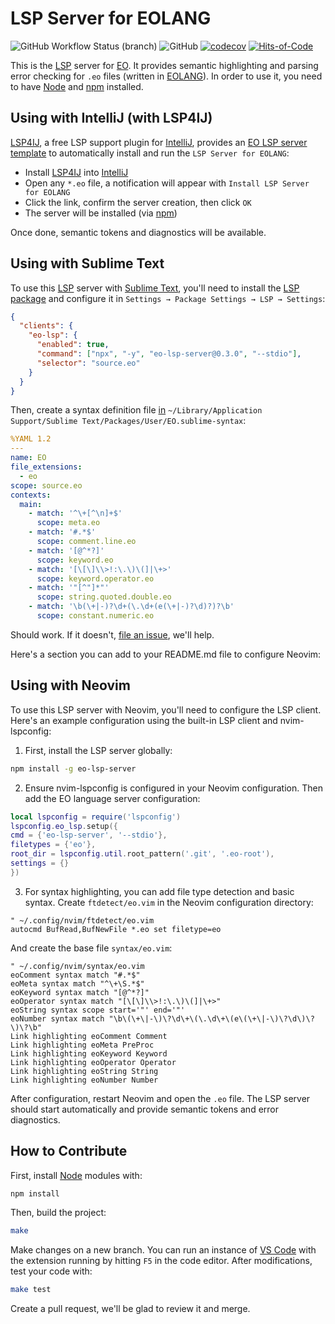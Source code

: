 # LSP Server for EOLANG

![GitHub Workflow Status (branch)](https://img.shields.io/github/actions/workflow/status/objectionary/eo-lsp-server/make.yml?branch=master)
![GitHub](https://img.shields.io/github/license/objectionary/eo-lsp-server)
[![codecov](https://codecov.io/gh/objectionary/eo-lsp-server/branch/master/graph/badge.svg)](https://codecov.io/gh/objectionary/eo-lsp-server)
[![Hits-of-Code](https://hitsofcode.com/github/objectionary/eo-lsp-server)](https://hitsofcode.com/view/github/objectionary/eo-lsp-server)

This is the [LSP] server for [EO](https://github.com/objectionary/eo).
It provides semantic highlighting and parsing error checking for `.eo` files
(written in [EOLANG]).
In order to use it, you need to have [Node] and [npm] installed.

## Using with IntelliJ (with LSP4IJ)

[LSP4IJ](https://github.com/redhat-developer/lsp4ij), a free LSP support plugin
for [IntelliJ], provides an [EO LSP server template][lsp4ij-doc]
to automatically install and run the `LSP Server for EOLANG`:

* Install [LSP4IJ](https://plugins.jetbrains.com/plugin/23257-lsp4ij)
into [IntelliJ]
* Open any `*.eo` file, a notification will appear with
`Install LSP Server for EOLANG`
* Click the link, confirm the server creation, then click `OK`
* The server will be installed (via [npm])

Once done, semantic tokens and diagnostics will be available.

## Using with Sublime Text

To use this [LSP] server with [Sublime Text], you'll need to install
the [LSP package] and configure it
in `Settings → Package Settings → LSP → Settings`:

```json
{
  "clients": {
    "eo-lsp": {
      "enabled": true,
      "command": ["npx", "-y", "eo-lsp-server@0.3.0", "--stdio"],
      "selector": "source.eo"
    }
  }
}
```

Then, create a syntax definition file [in][packages]
`~/Library/Application Support/Sublime Text/Packages/User/EO.sublime-syntax`:

```yaml
%YAML 1.2
---
name: EO
file_extensions:
  - eo
scope: source.eo
contexts:
  main:
    - match: '^\+[^\n]+$'
      scope: meta.eo
    - match: '#.*$'
      scope: comment.line.eo
    - match: '[@^*?]'
      scope: keyword.eo
    - match: '[\[\]\\>!:\.\)\(]|\+>'
      scope: keyword.operator.eo
    - match: '"[^"]*"'
      scope: string.quoted.double.eo
    - match: '\b(\+|-)?\d+(\.\d+(e(\+|-)?\d)?)?\b'
      scope: constant.numeric.eo
```

Should work. If it doesn't, [file an issue], we'll help.

Here's a section you can add to your README.md file to configure Neovim:

## Using with Neovim

To use this LSP server with Neovim, you'll need to configure the LSP client. Here's an example configuration using the built-in LSP client and nvim-lspconfig:

1. First, install the LSP server globally:
```bash
npm install -g eo-lsp-server
```

2. Ensure nvim-lspconfig is configured in your Neovim configuration. Then add the EO language server configuration:

```lua
local lspconfig = require('lspconfig')
lspconfig.eo_lsp.setup({
cmd = {'eo-lsp-server', '--stdio'},
filetypes = {'eo'},
root_dir = lspconfig.util.root_pattern('.git', '.eo-root'),
settings = {}
})
```

3. For syntax highlighting, you can add file type detection and basic syntax. Create `ftdetect/eo.vim` in the Neovim configuration directory:

```vim
" ~/.config/nvim/ftdetect/eo.vim
autocmd BufRead,BufNewFile *.eo set filetype=eo
```

And create the base file `syntax/eo.vim`:

```vim
" ~/.config/nvim/syntax/eo.vim
eoComment syntax match "#.*$"
eoMeta syntax match "^\+\S.*$"
eoKeyword syntax match "[@^*?]"
eoOperator syntax match "[\[\]\\>!:\.\)\(]|\+>"
eoString syntax scope start='"' end='"'
eoNumber syntax match "\b\(\+\|-\)\?\d\+\(\.\d\+\(e\(\+\|-\)\?\d\)\?\)\?\b"
Link highlighting eoComment Comment
Link highlighting eoMeta PreProc
Link highlighting eoKeyword Keyword
Link highlighting eoOperator Operator
Link highlighting eoString String
Link highlighting eoNumber Number
```

After configuration, restart Neovim and open the `.eo` file. The LSP server should start automatically and provide semantic tokens and error diagnostics.

## How to Contribute

First, install [Node] modules with:

```bash
npm install
```

Then, build the project:

```bash
make
```

Make changes on a new branch.
You can run an instance of [VS Code] with the extension running by hitting `F5`
in the code editor.
After modifications, test your code with:

```bash
make test
```

Create a pull request, we'll be glad to review it and merge.

[LSP package]: https://packagecontrol.io/packages/LSP
[LSP]: https://en.wikipedia.org/wiki/Language_Server_Protocol
[EOLANG]: https://www.eolang.org
[Sublime Text]: https://www.sublimetext.com/
[file an issue]: https://github.com/objectionary/eo-lsp-server/issues
[Node]: https://nodejs.org/en
[VS Code]: https://code.visualstudio.com/
[packages]: https://forum.sublimetext.com/t/sublimetext-3-where-are-the-packages/9484
[lsp4ij-doc]: https://github.com/redhat-developer/lsp4ij/blob/main/docs/user-defined-ls/eo-lsp-server.md
[IntelliJ]: https://www.jetbrains.com/idea/
[npm]: https://www.npmjs.com/
